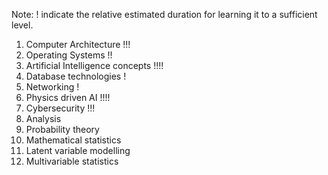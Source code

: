 Note: ! indicate the relative estimated duration for learning it to a sufficient level.
1. Computer Architecture !!!
2. Operating Systems !!
3. Artificial Intelligence concepts !!!!
4. Database technologies !
5. Networking !
6. Physics driven AI !!!!
7. Cybersecurity !!!
8. Analysis
9. Probability theory
10. Mathematical statistics
11. Latent variable modelling
12. Multivariable statistics
